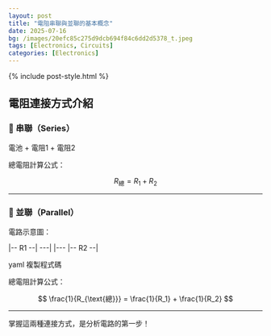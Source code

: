 ```yaml
---
layout: post
title: "電阻串聯與並聯的基本概念"
date: 2025-07-16
bg: /images/20efc85c275d9dcb694f84c6dd2d5378_t.jpeg
tags: [Electronics, Circuits]
categories: [Electronics]
---
```

{% include post-style.html %}
## 電阻連接方式介紹

### 🔋 串聯（Series）

電池 + 電阻1 + 電阻2

總電阻計算公式：

$$
R_{\text{總}} = R_1 + R_2
$$

---

### 🔌 並聯（Parallel）

電路示意圖：

|-- R1 --|
---| |---
|-- R2 --|

yaml
複製程式碼

總電阻計算公式：

$$
\frac{1}{R_{\text{總}}} = \frac{1}{R_1} + \frac{1}{R_2}
$$

---

掌握這兩種連接方式，是分析電路的第一步！
